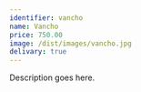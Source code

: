 ```yaml
---
identifier: vancho
name: Vancho
price: 750.00
image: /dist/images/vancho.jpg
delivary: true
---
```

Description goes here.
